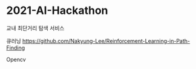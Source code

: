 # 2021-AI-Hackathon
교내 최단거리 탐색 서비스

큐러닝 https://github.com/Nakyung-Lee/Reinforcement-Learning-in-Path-Finding

Opencv
